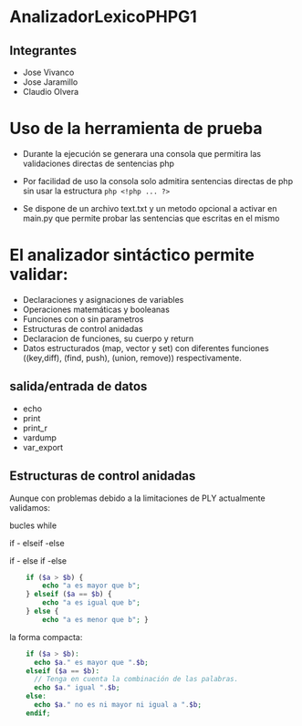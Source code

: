 # AnalizadorLexicoPHPG1

## Integrantes

- Jose Vivanco
- Jose Jaramillo
- Claudio Olvera

# Uso de la herramienta de prueba

- Durante la ejecución se generara una consola que permitira las validaciones directas de sentencias php

- Por facilidad de uso la consola solo admitira sentencias directas de php sin usar la estructura ```php <!php ... ?>```

- Se dispone de un archivo text.txt y un metodo opcional a activar en main.py que permite probar las sentencias que escritas en el mismo

# El analizador sintáctico permite validar:

- Declaraciones y asignaciones de variables
- Operaciones matemáticas y booleanas
- Funciones con o sin parametros 
- Estructuras de control anidadas 
- Declaracion de funciones, su cuerpo y return
- Datos estructurados (map, vector y set) con diferentes funciones ((key,diff), (find, push), (union, remove)) respectivamente.

## salida/entrada de datos
- echo
- print
- print_r
- vardump
- var_export

## Estructuras de control anidadas
Aunque con problemas debido a la limitaciones de PLY actualmente validamos:

bucles while

if - elseif -else

if - else if -else

```php
    if ($a > $b) { 
        echo "a es mayor que b";
    } elseif ($a == $b) { 
        echo "a es igual que b";
    } else { 
        echo "a es menor que b"; }
```

la forma compacta:
```php
    if ($a > $b):
      echo $a." es mayor que ".$b;
    elseif ($a == $b):
      // Tenga en cuenta la combinación de las palabras.
      echo $a." igual ".$b;
    else:
      echo $a." no es ni mayor ni igual a ".$b;
    endif;
```
